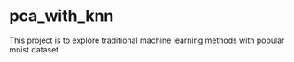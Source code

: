 # pca_with_knn

This project is to explore traditional machine learning methods with popular mnist dataset
